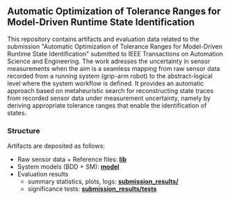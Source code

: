 ## Automatic Optimization of Tolerance Ranges for Model-Driven Runtime State Identification

This repository contains artifacts and evaluation data related to the submission "Automatic Optimization of Tolerance Ranges for Model-Driven Runtime State Identification" submitted to IEEE Transactions on Automation Science and Engineering. The work adresses the uncertainty in sensor measurements when the aim is a seamless mapping from raw sensor data recorded from a running system (grip-arm robot) to the abstract-logical level where the system workflow is defined. It provides an automatic approach based on metaheuristic search for reconstructing state traces from recorded sensor data under measurement uncertainty, namely by deriving appropriate tolerance ranges that enable the identification of states.

### Structure

Artifacts are deposited as follows:

- Raw sensor data + Reference files: **[lib](lib)**
- System models (BDD + SM): **[model](model)**
- Evaluation results 
    - summary statistics, plots, logs: **[submission_results/<case>](submission_results)**
    - significance tests: **[submission_results/tests](submission_results/tests)**
